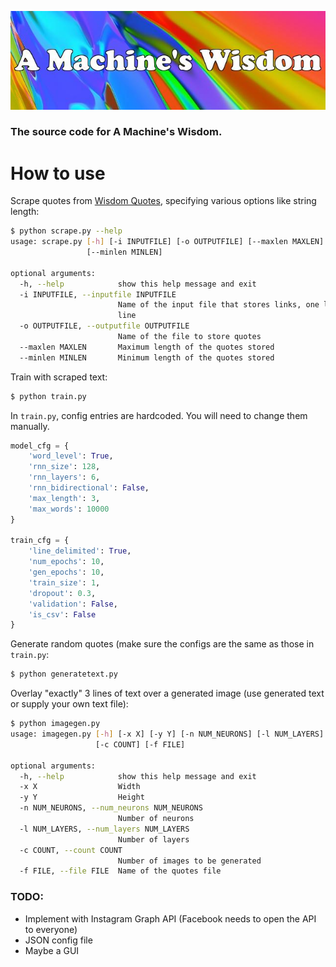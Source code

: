 ![alt text](https://raw.githubusercontent.com/foemre/amachineswisdom/master/common/imwithtext1.jpg "A Machine's Wisdom")
### The source code for A Machine's Wisdom.

# How to use
Scrape quotes from [Wisdom Quotes](http://wisdomquotes.com "Wisdom Quotes"), specifying various options like string length:
```sh
$ python scrape.py --help
usage: scrape.py [-h] [-i INPUTFILE] [-o OUTPUTFILE] [--maxlen MAXLEN]
                 [--minlen MINLEN]

optional arguments:
  -h, --help            show this help message and exit
  -i INPUTFILE, --inputfile INPUTFILE
                        Name of the input file that stores links, one link per
                        line
  -o OUTPUTFILE, --outputfile OUTPUTFILE
                        Name of the file to store quotes
  --maxlen MAXLEN       Maximum length of the quotes stored
  --minlen MINLEN       Minimum length of the quotes stored
```
Train with scraped text:
```sh
$ python train.py
```
In `train.py`, config entries are hardcoded. You will need to change them manually.
```python
model_cfg = {
    'word_level': True,
    'rnn_size': 128,
    'rnn_layers': 6,
    'rnn_bidirectional': False,
    'max_length': 3,
    'max_words': 10000
}

train_cfg = {
    'line_delimited': True,
    'num_epochs': 10,
    'gen_epochs': 10,
    'train_size': 1,
    'dropout': 0.3,
    'validation': False,
    'is_csv': False
}
```

Generate random quotes (make sure the configs are the same as those in `train.py`:
```sh
$ python generatetext.py
```
Overlay "exactly" 3 lines of text over a generated image (use generated text or supply your own text file):
```sh
$ python imagegen.py
usage: imagegen.py [-h] [-x X] [-y Y] [-n NUM_NEURONS] [-l NUM_LAYERS]
                   [-c COUNT] [-f FILE]

optional arguments:
  -h, --help            show this help message and exit
  -x X                  Width
  -y Y                  Height
  -n NUM_NEURONS, --num_neurons NUM_NEURONS
                        Number of neurons
  -l NUM_LAYERS, --num_layers NUM_LAYERS
                        Number of layers
  -c COUNT, --count COUNT
                        Number of images to be generated
  -f FILE, --file FILE  Name of the quotes file
```

### TODO:
- Implement with Instagram Graph API (Facebook needs to open the API to everyone)
- JSON config file
- Maybe a GUI
